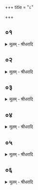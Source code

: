 +++
title = "८"

+++


## ०१
<details><summary>मूलम् - श्रीधरादि</summary>

देवा᳘श्च वा ऽअ᳘सुराश्च॥  
(श्चो) उभ᳘ये प्राजापत्याः᳘ पस्पृधिरे ततो᳘ ऽसुरा ऽअतिमाने᳘नैव क᳘स्मिन्नु᳘ व्वयं᳘ जुहुयामे᳘ति स्वे᳘ष्वे᳘वास्येषु[[!!]] जु᳘ह्वतश्चेरु᳘स्ते ऽतिमाने᳘नैव प᳘राबभूवुस्त᳘स्मान्ना᳘तिमन्येत पराभव᳘स्य हैतन्मु᳘खं य᳘दतिमानः᳘॥
</details>

## ०२
<details><summary>मूलम् - श्रीधरादि</summary>

(नो᳘ ऽथ) अ᳘थ देवाः᳘॥  
(ऽ) अ᳘न्यो ऽन्य᳘स्मिन्नेव जु᳘ह्वतश्चेरुस्ते᳘भ्यः प्रजा᳘पतिरात्मा᳘नं प्र᳘ददौ यज्ञो᳘ हैषामास यज्ञो हि᳘ देवा᳘नाम᳘न्नम्॥
</details>

## ०३
<details><summary>मूलम् - श्रीधरादि</summary>

(ᳫँ᳭) स᳘ देवे᳘भ्य ऽआत्मा᳘नं प्रदाय᳘॥  
(या᳘) अ᳘थैत᳘मात्म᳘नः प्रतिमा᳘मसृजत य᳘द्यज्ञं त᳘स्मादाहुः प्रजा᳘पतिर्य्यज्ञ ऽइ᳘त्यात्म᳘नो᳘ ह्येतं᳘ प्रतिमाम᳘सृजत॥
</details>

## ०४
<details><summary>मूलम् - श्रीधरादि</summary>

स᳘ ऽएते᳘न यज्ञे᳘न॥  
देवे᳘भ्य ऽआत्मा᳘नं नि᳘रक्रीणीत स य᳘द्व्रत᳘मुपै᳘ति य᳘थैव त᳘त्प्रजा᳘पतिर्देवे᳘भ्य ऽआत्मा᳘नं प्रा᳘यच्छदेव᳘मे᳘वैष᳘ ऽएत᳘द्देवे᳘भ्य ऽआत्मा᳘नं प्र᳘यच्छति त᳘स्मादु सं᳘यत ऽए᳘वैताᳫँ᳭ रा᳘त्रिं चिचरिषेद्य᳘था हवि᳘षा च᳘रेदेव᳘ᳫँ᳘ हवि᳘र्ह्येष᳘ देवा᳘नां भवति[[!!]]॥
</details>

## ०५
<details><summary>मूलम् - श्रीधरादि</summary>

(त्य᳘) अ᳘थ य᳘द्यज्ञं᳘ तनुते᳘॥  
यज्ञे᳘नै᳘वैत᳘द्देवे᳘भ्य ऽआत्मा᳘नं नि᳘ष्क्रीणीते य᳘थैव त᳘त्प्रजा᳘पतिर्न्निर᳘क्रीणीतैवम᳘थ य᳘द्धवि᳘र्निर्व्व᳘पति हवि᳘षै᳘वैत᳘द्यज्ञं नि᳘ष्क्रीणाति हवि᳘रनुवाक्यया ऽनुवा᳘क्यामवदा᳘नेनावदा᳘नं[[!!]] या᳘ज्यया[[!!]] या᳘ज्यां व्वषट्कारे᳘ण व्वषट्कारमा᳘हुत्या त᳘स्या᳘हुतिरेवा᳘निष्क्रीता भवति॥
</details>

## ०६
<details><summary>मूलम् - श्रीधरादि</summary>

स य᳘था ऽग्रप्रशीर्णो᳘ व्वृक्षः᳘॥  
(ऽ) एव᳘मस्यैष᳘ यज्ञो᳘ भवत्या᳘हुतिमे᳘वान्वाहा᳘र्य्येण नि᳘ष्क्रीणाति तद्य᳘देत᳘द्धीनं᳘ यज्ञस्यान्वाह᳘रति त᳘स्मादन्वाहा᳘र्य्यो ना᳘मैव᳘मु हास्यैष स᳘र्व्व ऽएव᳘ यज्ञो नि᳘ष्क्रीतो भवत्येष᳘ ह वै य᳘जमानस्यामु᳘ष्मिंल्लोक᳘ ऽआत्मा᳘ भवति य᳘द्यज्ञः स᳘ ह स᳘र्व्वतनूरेव य᳘जमानो ऽमु᳘ष्मिंल्लोके स᳘म्भवति य᳘ ऽएवं᳘ विद्वान्नि᳘ष्क्रीत्या य᳘जते॥
</details>